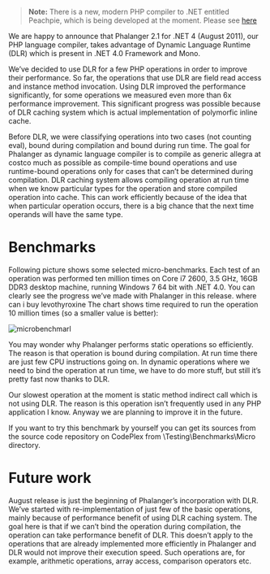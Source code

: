 > **Note:** There is a new, modern PHP compiler to .NET entitled Peachpie, which is being developed at the moment. Please see [here](www.github.com/iolevel/peachpie)

We are happy to announce that Phalanger 2.1 for .NET 4 (August 2011), our PHP language compiler, takes advantage of Dynamic Language Runtime (DLR) which is present in .NET 4.0 Framework and Mono.

We’ve decided to use DLR for a few PHP operations in order to improve their performance. So far, the operations that use DLR are field read access and instance method invocation. Using DLR improved the performance significantly, for some operations we measured even more than 6x performance improvement. This significant progress was possible because of DLR caching system which is actual implementation of polymorfic inline cache.

Before DLR, we were classifying operations into two cases (not counting eval), bound during compilation and bound during run time. The goal for Phalanger as dynamic language compiler is to compile as generic allegra at costco much as possible as compile-time bound operations and use runtime-bound operations only for cases that can’t be determined during compilation. DLR caching system allows compiling operation at run time when we know particular types for the operation and store compiled operation into cache. This can work efficiently because of the idea that when particular operation occurs, there is a big chance that the next time operands will have the same type.

# Benchmarks

Following picture shows some selected micro-benchmarks. Each test of an operation was performed ten million times on Core i7 2600, 3.5 GHz, 16GB DDR3 desktop machine, running Windows 7 64 bit with .NET 4.0. You can clearly see the progress we’ve made with Phalanger in this release. where can i buy levothyroxine The chart shows time required to run the operation 10 million times (so a smaller value is better):

![microbenchmarl](https://github.com/bfistein/Phalanger/blob/master/docs/blog/microbenchmark.png)

You may wonder why Phalanger performs static operations so efficiently. The reason is that operation is bound during compilation. At run time there are just few CPU instructions going on. In dynamic operations where we need to bind the operation at run time, we have to do more stuff, but still it’s pretty fast now thanks to DLR.

Our slowest operation at the moment is static method indirect call which is not using DLR. The reason is this operation isn’t frequently used in any PHP application I know. Anyway we are planning to improve it in the future.

If you want to try this benchmark by yourself you can get its sources from the source code repository on CodePlex from \Testing\Benchmarks\Micro directory.

# Future work

August release is just the beginning of Phalanger’s incorporation with DLR. We’ve started with re-implementation of just few of the basic operations, mainly because of performance benefit of using DLR caching system. The goal here is that if we can’t bind the operation during compilation, the operation can take performance benefit of DLR. This doesn’t apply to the operations that are already implemented more efficiently in Phalanger and DLR would not improve their execution speed. Such operations are, for example, arithmetic operations, array access, comparison operators etc.
